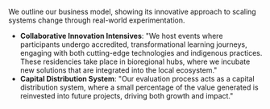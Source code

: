 We outline our business model, showing its innovative approach to scaling systems change through real-world experimentation.

- **Collaborative Innovation Intensives**: "We host events where participants undergo accredited, transformational learning journeys, engaging with both cutting-edge technologies and indigenous practices. These residencies take place in bioregional hubs, where we incubate new solutions that are integrated into the local ecosystem."
- **Capital Distribution System**: "Our evaluation process acts as a capital distribution system, where a small percentage of the value generated is reinvested into future projects, driving both growth and impact."

